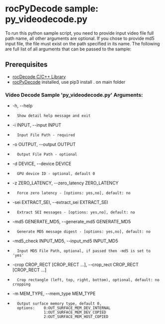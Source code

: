 # rocPyDecode sample: py_videodecode.py

To run this python sample script, you need to provide input video file full path name, all other arguments are optional. If you chose to provide md5 input file, the file must exist on the path specified in its name. The following are full list of all arguments that can be passed to the sample:

## Prerequisites
* [rocDecode C/C++ Library](https://github.com/ROCm/rocDecode)
* [rocPyDecode](https://github.com/ROCm/rocPyDecode) installed, use pip3 install . on main folder

### Video Decode Sample 'py_videodecode.py' Arguments:

* -h, --help            
*       Show detail help message and exit
* -i INPUT, --input INPUT
*       Input File Path - required
* -o OUTPUT, --output OUTPUT
*       Output File Path - optional
* -d DEVICE, --device DEVICE
*       GPU device ID - optional, default 0
* -z ZERO_LATENCY, --zero_latency ZERO_LATENCY
*       Force zero latency - [options: yes,no], default: no
* -sei EXTRACT_SEI, --extract_sei EXTRACT_SEI
*       Extract SEI messages - [options: yes,no], default: no
* -md5 GENERATE_MD5, --generate_md5 GENERATE_MD5
*       Generate MD5 message digest - [options: yes,no], default: no
* -md5_check INPUT_MD5, --input_md5 INPUT_MD5
*       Input MD5 File Path, optional, if passed then -md5 is set to 'yes'
* -crop CROP_RECT [CROP_RECT ...], --crop_rect CROP_RECT [CROP_RECT ...]
*       Crop rectangle (left, top, right, bottom), optional, default: no cropping
* -m MEM_TYPE, --mem_type MEM_TYPE
*       Output surface memory type, default 0, 
        options:    0:OUT_SURFACE_MEM_DEV_INTERNAL 
                    1:OUT_SURFACE_MEM_DEV_COPIED
                    2:OUT_SURFACE_MEM_HOST_COPIED
